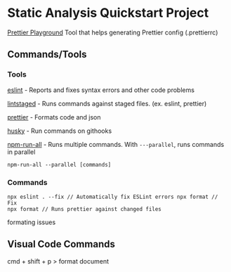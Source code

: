 # Static Analysis Quickstart Project

[Prettier Playground](http://prettier.io/playground) Tool that helps generating
Prettier config (.prettierrc)

## Commands/Tools

### Tools

[eslint](https://www.npmjs.com/package/eslint) - Reports and fixes syntax errors
and other code problems

[lintstaged](https://www.npmjs.com/package/lint-staged) - Runs commands against
staged files. (ex. eslint, prettier)

[prettier](https://www.npmjs.com/package/prettier) - Formats code and json

[husky](https://www.npmjs.com/package/husky) - Run commands on githooks

[npm-run-all](https://www.npmjs.com/package/npm-run-all) - Runs multiple
commands. With `---parallel`, runs commands in parallel

    npm-run-all --parallel [commands]

### Commands

    npx eslint . --fix // Automatically fix ESLint errors npx format // Fix
    npx format // Runs prettier against changed files

formating issues

## Visual Code Commands

cmd + shift + p > format document
